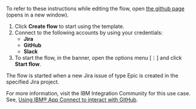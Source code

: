 To refer to these instructions while editing the flow, open [the github page](https://github.com/ot4i/app-connect-templates/tree/master/resources/markdown//Create%20a%20repository%20or%20issue%20in%20GitHub%20when%20a%20new%20issue%20is%20created%20in%20Jira_instructions.md) (opens in a new window).

1. Click **Create flow** to start using the template.
2. Connect to the following accounts by using your credentials:
   - **Jira** 
   - **GitHub**
   - **Slack**
3. To start the flow, in the banner, open the options menu [⋮] and click **Start flow**.

The flow is started when a new Jira issue of type Epic is created in the specified Jira project.

For more information, visit the IBM Integration Community for this use case. See, [Using IBM® App Connect to interact with GitHub](https://community.ibm.com/community/user/integration/blogs/shamini-arumugam1/2022/11/24/using-ibm-app-connect-to-interact-with-github).



